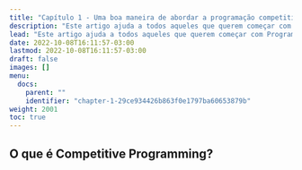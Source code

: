 ```yaml
---
title: "Capítulo 1 - Uma boa maneira de abordar a programação competitiva"
description: "Este artigo ajuda a todos aqueles que querem começar com Programação Competitiva. O único pré-requisito necessário é o conhecimento de uma linguagem de programação."
lead: "Este artigo ajuda a todos aqueles que querem começar com Programação Competitiva. O único pré-requisito necessário é o conhecimento de uma linguagem de programação."
date: 2022-10-08T16:11:57-03:00
lastmod: 2022-10-08T16:11:57-03:00
draft: false
images: []
menu:
  docs:
    parent: ""
    identifier: "chapter-1-29ce934426b863f0e1797ba60653879b"
weight: 2001
toc: true
---
```

## O que é Competitive Programming?

